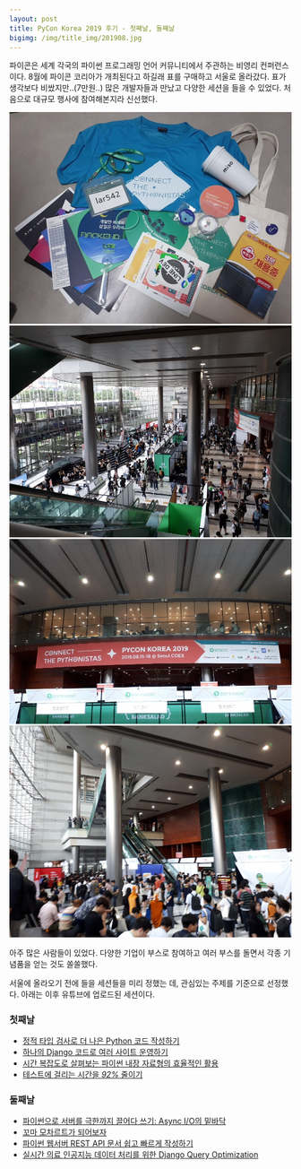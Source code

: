 ```yaml
---
layout: post
title: PyCon Korea 2019 후기 - 첫째날, 둘째날
bigimg: /img/title_img/201908.jpg
---
```


파이콘은 세계 각국의 파이썬 프로그래밍 언어 커뮤니티에서 주관하는 비영리 컨퍼런스이다. 8월에 파이콘 코리아가 개최된다고 하길래 표를 구매하고 서울로 올라갔다. 표가 생각보다 비쌌지만..(7만원..) 많은 개발자들과 만났고 다양한 세션을 들을 수 있었다. 처음으로 대규모 행사에 참여해본지라 신선했다.

![사진1](/img/post_img/memo-2019-08-19-1.jpg)
![사진2](/img/post_img/memo-2019-08-19-2.jpg)
![사진3](/img/post_img/memo-2019-08-19-3.jpg)
![사진4](/img/post_img/memo-2019-08-19-4.jpg)

아주 많은 사람들이 있었다. 다양한 기업이 부스로 참여하고 여러 부스를 돌면서 각종 기념품을 얻는 것도 쏠쏠했다.

서울에 올라오기 전에 들을 세션들을 미리 정했는 데, 관심있는 주제를 기준으로 선정했다.
아래는 이후 유튜브에 업로드된 세션이다.

### 첫째날
* [정적 타입 검사로 더 나은 Python 코드 작성하기](https://www.youtube.com/watch?v=KWjGj_0lPro&t=1s)
* [하나의 Django 코드로 여러 사이트 운영하기](https://www.youtube.com/watch?v=b2BFxbkXkKY&t=522s)
* [시간 복잡도로 살펴보는 파이썬 내장 자료형의 효율적인 활용](https://www.youtube.com/watch?v=XXGd_t6YF50)
* [테스트에 걸리는 시간을 *92%* 줄이기](https://www.youtube.com/watch?v=94R6MnMPOJI)

### 둘째날
* [파이썬으로 서버를 극한까지 끌어다 쓰기: Async I/O의 밑바닥](https://www.youtube.com/watch?v=zAvWv_Wi0z0)
* [꼬마 모차르트가 되어보자](https://www.youtube.com/watch?v=g2c_ViqRO3E)
* [파이썬 웹서버 REST API 문서 쉽고 빠르게 작성하기](https://www.youtube.com/watch?v=HLSFTD9apw4)
* [실시간 의료 인공지능 데이터 처리를 위한 Django Query Optimization](https://www.youtube.com/watch?v=HpMYWk566OA)